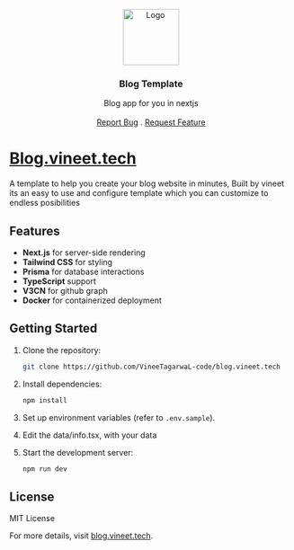 <p align="center">
  <a href="https://github.com/ShivaBhattacharjee/Muxik">
    <img src="https://github.com/user-attachments/assets/32b8cc5f-f4b5-4a9b-a665-a58ccaff64d8" alt="Logo" width="100px" >
  </a>
<br/>
  <h3 align="center">Blog Template</h3>
  <p align="center" >
    Blog app for you in nextjs
    <br/>
    <br/>
    <a href="https://github.com/vineetagarwal-code/blog.vineet.tech/issues">Report Bug</a>
    .
    <a href="https://github.com/vineetagarwal-code/blog.vineet.tech/issues">Request Feature</a>
  </p>
</p>


# [Blog.vineet.tech](https://github.com/VineeTagarwaL-code/blog.vineet.tech)

A template to help you create your blog website in minutes, Built by vineet its an easy to use and configure template which you can customize to endless posibilities

## Features
- **Next.js** for server-side rendering
- **Tailwind CSS** for styling
- **Prisma** for database interactions
- **TypeScript** support
- **V3CN** for github graph
- **Docker** for containerized deployment



## Getting Started
1. Clone the repository:
   ```bash
   git clone https://github.com/VineeTagarwaL-code/blog.vineet.tech
   ```
2. Install dependencies:
   ```bash
   npm install
   ```
3. Set up environment variables (refer to `.env.sample`).

4. Edit the data/info.tsx, with your data 

5. Start the development server:
   ```bash
   npm run dev
   ```

## License
MIT License

For more details, visit [blog.vineet.tech](https://github.com/VineeTagarwaL-code/blog.vineet.tech).

